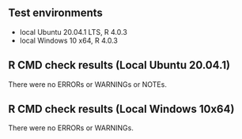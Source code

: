 ## Test environments
* local Ubuntu 20.04.1 LTS, R 4.0.3
* local Windows 10 x64, R 4.0.3

## R CMD check results (Local Ubuntu 20.04.1)
There were no ERRORs or WARNINGs or NOTEs.

## R CMD check results (Local Windows 10x64)
There were no ERRORs or WARNINGs. 
  
